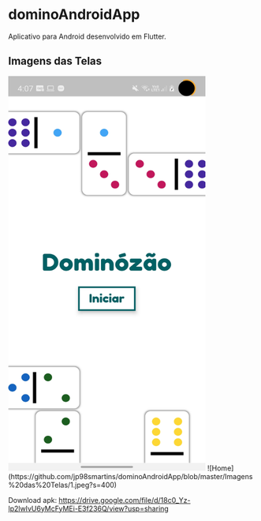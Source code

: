 # dominoAndroidApp
Aplicativo para Android desenvolvido em Flutter.

## Imagens das Telas

<img src="https://github.com/jp98smartins/dominoAndroidApp/blob/master/Imagens%20das%20Telas/1.jpeg" width="400" height="800">
![Home](https://github.com/jp98smartins/dominoAndroidApp/blob/master/Imagens%20das%20Telas/1.jpeg?s=400)

Download apk: https://drive.google.com/file/d/18c0_Yz-lp2lwIvU6yMcFyMEi-E3f236Q/view?usp=sharing
